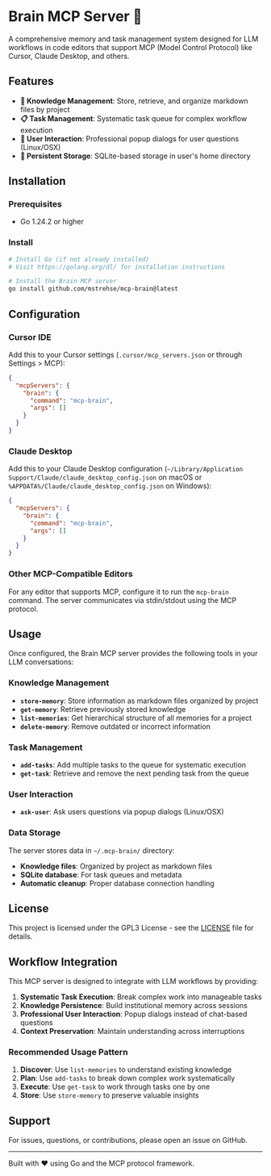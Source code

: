 # Brain MCP Server 🧠

A comprehensive memory and task management system designed for LLM workflows in code editors that support MCP (Model Control Protocol) like Cursor, Claude Desktop, and others.

## Features

- **🧠 Knowledge Management**: Store, retrieve, and organize markdown files by project
- **📋 Task Management**: Systematic task queue for complex workflow execution
- **💬 User Interaction**: Professional popup dialogs for user questions (Linux/OSX)
- **🔄 Persistent Storage**: SQLite-based storage in user's home directory

## Installation

### Prerequisites

- Go 1.24.2 or higher

### Install

```bash
# Install Go (if not already installed)
# Visit https://golang.org/dl/ for installation instructions

# Install the Brain MCP server
go install github.com/mstrehse/mcp-brain@latest
```

## Configuration

### Cursor IDE

Add this to your Cursor settings (`.cursor/mcp_servers.json` or through Settings > MCP):

```json
{
  "mcpServers": {
    "brain": {
      "command": "mcp-brain",
      "args": []
    }
  }
}
```

### Claude Desktop

Add this to your Claude Desktop configuration (`~/Library/Application Support/Claude/claude_desktop_config.json` on macOS or `%APPDATA%/Claude/claude_desktop_config.json` on Windows):

```json
{
  "mcpServers": {
    "brain": {
      "command": "mcp-brain",
      "args": []
    }
  }
}
```

### Other MCP-Compatible Editors

For any editor that supports MCP, configure it to run the `mcp-brain` command. The server communicates via stdin/stdout using the MCP protocol.

## Usage

Once configured, the Brain MCP server provides the following tools in your LLM conversations:

### Knowledge Management

- **`store-memory`**: Store information as markdown files organized by project
- **`get-memory`**: Retrieve previously stored knowledge
- **`list-memories`**: Get hierarchical structure of all memories for a project
- **`delete-memory`**: Remove outdated or incorrect information

### Task Management

- **`add-tasks`**: Add multiple tasks to the queue for systematic execution
- **`get-task`**: Retrieve and remove the next pending task from the queue

### User Interaction

- **`ask-user`**: Ask users questions via popup dialogs (Linux/OSX)

### Data Storage

The server stores data in `~/.mcp-brain/` directory:

- **Knowledge files**: Organized by project as markdown files
- **SQLite database**: For task queues and metadata
- **Automatic cleanup**: Proper database connection handling

## License

This project is licensed under the GPL3 License - see the [LICENSE](LICENSE) file for details.

## Workflow Integration

This MCP server is designed to integrate with LLM workflows by providing:

1. **Systematic Task Execution**: Break complex work into manageable tasks
2. **Knowledge Persistence**: Build institutional memory across sessions
3. **Professional User Interaction**: Popup dialogs instead of chat-based questions
4. **Context Preservation**: Maintain understanding across interruptions

### Recommended Usage Pattern

1. **Discover**: Use `list-memories` to understand existing knowledge
2. **Plan**: Use `add-tasks` to break down complex work systematically
3. **Execute**: Use `get-task` to work through tasks one by one
4. **Store**: Use `store-memory` to preserve valuable insights

## Support

For issues, questions, or contributions, please open an issue on GitHub.

---

Built with ❤️ using Go and the MCP protocol framework. 